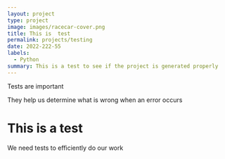 ```yaml
---
layout: project
type: project
image: images/racecar-cover.png
title: This is  test
permalink: projects/testing
date: 2022-222-55
labels:
  - Python
summary: This is a test to see if the project is generated properly
---
```



Tests are important


They help us determine what is wrong when an error occurs

# This is a test

We need tests to efficiently do our work
